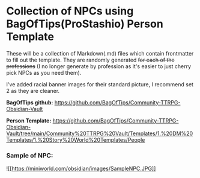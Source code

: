 # Collection of NPCs using BagOfTips(ProStashio) Person Template
These will be a collection of Markdown(.md) files which contain frontmatter to fill out the template. They are randomly generated ~~for each of the professions~~ (I no longer generate by profession as it's easier to just cherry pick NPCs as you need them).

I've added racial banner images for their standard picture, I recommend set 2 as they are cleaner.


**BagOfTips github:** https://github.com/BagOfTips/Community-TTRPG-Obsidian-Vault

**Person Template:** https://github.com/BagOfTips/Community-TTRPG-Obsidian-Vault/tree/main/Community%20TTRPG%20Vault/Templates/1.%20DM%20Templates/1.%20Story%20World%20Templates/People

### Sample of NPC:
![[https://miniworld.com/obsidian/images/SampleNPC.JPG]]

